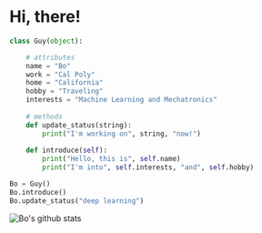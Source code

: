 # Hi, there!

```python
class Guy(object):

    # attributes
    name = "Bo"
    work = "Cal Poly"
    home = "California"
    hobby = "Traveling"
    interests = "Machine Learning and Mechatronics"
    
    # methods
    def update_status(string):
        print("I'm working on", string, "now!")
        
    def introduce(self):
        print("Hello, this is", self.name)
        print("I'm into", self.interests, "and", self.hobby)

Bo = Guy()
Bo.introduce()
Bo.update_status("deep learning")
```
![Bo's github stats](https://github-readme-stats.vercel.app/api?username=bomlme)
